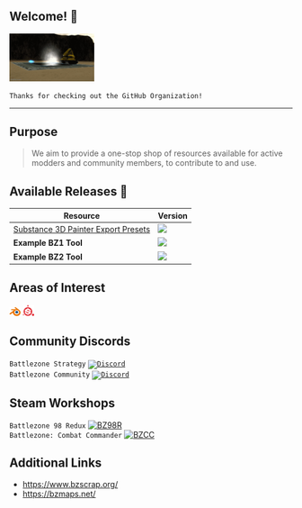 ## Welcome! 👋

<img width="30%" src="/profile/gif/bz2_scav_deploy.gif">

```
Thanks for checking out the GitHub Organization!
```

<hr>

## Purpose
> We aim to provide a one-stop shop of resources available for active modders and community members, to contribute to and use.

## Available Releases 🚀
<!-- RELEASES -->
| Resource | Version |
| --- | --- |
| [Substance 3D Painter Export Presets](https://github.com/BattlezoneScrapField/BZ-Substance3DPainter-Export-Presets) | <a href='https://github.com/BattlezoneScrapField/BZ-Substance3DPainter-Export-Presets/releases'><img src='https://img.shields.io/github/v/release/BattlezoneScrapField/BZ-Substance3DPainter-Export-Presets?color=3e5b80&label=version&style=for-the-badge&&logo=git&labelColor=222f40'> |
| **Example BZ1 Tool** | <a href='https://github.com/BattlezoneScrapField/BZ-Substance3DPainter-Export-Presets/releases'><img src='https://img.shields.io/github/v/release/BattlezoneScrapField/BZ-Substance3DPainter-Export-Presets?color=356e3f&label=version&style=for-the-badge&&logo=git&labelColor=222f40'> |
| **Example BZ2 Tool** | <a href='https://github.com/BattlezoneScrapField/BZ-Substance3DPainter-Export-Presets/releases'><img src='https://img.shields.io/github/v/release/BattlezoneScrapField/BZ-Substance3DPainter-Export-Presets?color=b86302&label=version&style=for-the-badge&&logo=git&labelColor=222f40'> |

## Areas of Interest
<code><img width="4%" src="/profile/img/Blender_large.png"></code>
<code><img width="4%" src="/profile/img/SP_large.png"></code>

## Community Discords
`Battlezone Strategy`
<a href="https://www.discord.gg/JmgXdvwm6Y"><code><img width="4%" src="https://img.icons8.com/?size=512&id=30998&format=png" title="Discord"></code></a>
<br>
`Battlezone Community`
<a href="https://www.discord.gg/battlezone-271066904284758027"><code><img width="4%" src="https://img.icons8.com/?size=512&id=30998&format=png" title="Discord"></code></a>

## Steam Workshops
`Battlezone 98 Redux`
<a href="https://steamcommunity.com/app/301650/workshop/"><img width="2%" src="https://img.icons8.com/?size=240&id=zNqjI8XKkCv0&format=png" title="BZ98R"></a>
<br>
`Battlezone: Combat Commander`
<a href="https://steamcommunity.com/app/301650/workshop/"><img width="2%" src="https://img.icons8.com/?size=240&id=zNqjI8XKkCv0&format=png" title="BZCC"></a>

## Additional Links
- https://www.bzscrap.org/
- https://bzmaps.net/

<br>
